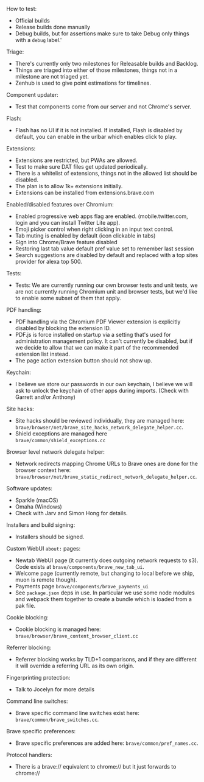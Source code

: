 How to test:
- Official builds
- Release builds done manually
- Debug builds, but for assertions make sure to take Debug only things with a `debug` label.'

Triage:
- There's currently only two milestones for Releasable builds and Backlog.
- Things are triaged into either of those milestones, things not in a milestone are not triaged yet.
- Zenhub is used to give point estimations for timelines. 


Component updater:
- Test that components come from our server and not Chrome's server.

Flash:
- Flash has no UI if it is not installed.  If installed, Flash is disabled by default, you can enable in the urlbar which enables click to play.

Extensions:
- Extensions are restricted, but PWAs are allowed.
- Test to make sure DAT files get updated periodically.
- There is a whitelist of extensions, things not in the allowed list should be disabled.
- The plan is to allow 1k+ extensions initially.
- Extensions can be installed from extensions.brave.com

Enabled/disabled features over Chromium:
- Enabled progressive web apps flag are enabled. (mobile.twitter.com, login and you can install Twitter Lite app).
- Emoji picker control when right clicking in an input text control.
- Tab muting is enabled by default (icon clickable in tabs)
- Sign into Chrome/Brave feature disabled
- Restoring last tab value default pref value set to remember last session
- Search suggestions are disabled by default and replaced with a top sites provider for alexa top 500.

Tests:
- Tests: We are currently running our own browser tests and unit tests, we are not currently running Chromium unit and browser tests, but we'd like to enable some subset of them that apply.

PDF handling:
- PDF handling via the Chromium PDF Viewer extension is explicitly disabled by blocking the extension ID.
- PDF.js is force installed on startup via a setting that's used for administration management policy. It can't currently be disabled, but if we decide to allow that we can make it part of the recommended extension list instead.
- The page action extension button should not show up.

Keychain:
- I believe we store our passwords in our own keychain, I believe we will ask to unlock the keychain of other apps during imports.  (Check with Garrett and/or Anthony)

Site hacks:
- Site hacks should be reviewed individually, they are managed here: `brave/browser/net/brave_site_hacks_network_delegate_helper.cc`. 
- Shield exceptions are managed here `brave/common/shield_exceptions.cc`

Browser level network delegate helper:
- Network redirects mapping Chrome URLs to Brave ones are done for the browser context here: `brave/browser/net/brave_static_redirect_network_delegate_helper.cc`.

Software updates:
- Sparkle (macOS)
- Omaha (Windows)
- Check with Jarv and Simon Hong for details.

Installers and build signing:
- Installers should be signed.

Custom WebUI `about:` pages:
- Newtab WebUI page (it currently does outgoing network requests to s3). Code exists at `brave/components/brave_new_tab_ui`.
- Welcome page (currently remote, but changing to local before we ship, muon is remote though).
- Payments page `brave/components/brave_payments_ui`
- See `package.json` deps in use.  In particular we use some node modules and webpack them together to create a bundle which is loaded from a pak file.

Cookie blocking:
- Cookie blocking is managed here: `brave/browser/brave_content_browser_client.cc`

Referrer blocking:
- Referrer blocking works by TLD+1 comparisons, and if they are different it will override a referring URL as its own origin.

Fingerprinting protection:
- Talk to Jocelyn for more details

Command line switches:
- Brave specific command line switches exist here: `brave/common/brave_switches.cc`.

Brave specific preferences:
- Brave specific preferences are added here: `brave/common/pref_names.cc`.

Protocol handlers:
- There is a brave:// equivalent to chrome:// but it just forwards to chrome://